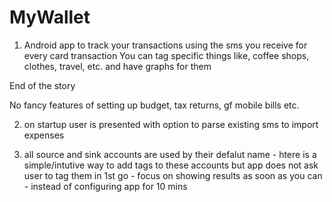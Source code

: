 # MyWallet
1. Android app to track your transactions using the sms you receive for every card transaction
  You can tag specific things like, coffee shops, clothes, travel, etc. and have graphs for them
  
  End of the story

  No fancy features of setting up budget, tax returns, gf mobile bills etc.
  
2. on startup user is presented with option to parse existing sms to import expenses

3. all source and sink accounts are used by their defalut name - htere is a simple/intutive way to add tags to these accounts but app does not ask user to tag them in 1st go - focus on showing results as soon as you can - instead of configuring app for 10 mins
